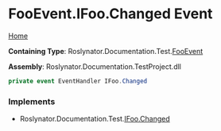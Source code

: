 <a name="_top"></a>

# FooEvent\.IFoo\.Changed Event

[Home](../../../../../README.md#_top)

**Containing Type**: Roslynator\.Documentation\.Test\.[FooEvent](../README.md#_top)

**Assembly**: Roslynator\.Documentation\.TestProject\.dll

```csharp
private event EventHandler IFoo.Changed
```

### Implements

* Roslynator\.Documentation\.Test\.[IFoo.Changed](../../IFoo/Changed/README.md#_top)

